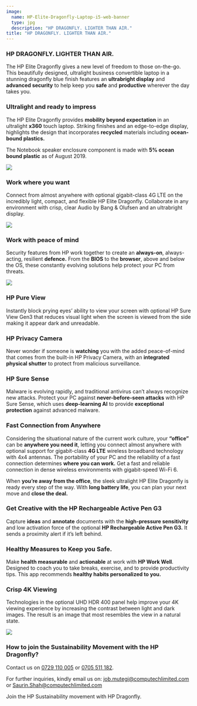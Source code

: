 ```yaml
---
image:
  name: HP-Elite-Dragonfly-Laptop-i5-web-banner
  type: jpg
  description: "HP DRAGONFLY. LIGHTER THAN AIR."
title: "HP DRAGONFLY. LIGHTER THAN AIR."
---
```

 
### HP DRAGONFLY. LIGHTER THAN AIR.

The HP Elite Dragonfly gives a new level of freedom to those on-the-go. This beautifully designed, ultralight business convertible laptop in a stunning dragonfly blue finish features an __ultrabright display__ and __advanced security__ to help keep you __safe__ and __productive__ wherever the day takes you.

<span data-video="jQSmARn_6T4" class="video"></span>

### Ultralight and ready to impress

The HP Elite Dragonfly provides __mobility beyond expectation__ in an ultralight __x360__ touch laptop. Striking finishes and an edge-to-edge display, highlights the design that incorporates __recycled__ materials including __ocean-bound plastics.__

The Notebook speaker enclosure component is made with __5% ocean bound plastic__ as of August 2019.
 
![](/assets/news/HP-Elite-Dragonfly-Laptop-i5-social-media-post.jpg)

### Work where you want

Connect from almost anywhere with optional gigabit-class 4G LTE on the incredibly light, compact, and flexible HP Elite Dragonfly. Collaborate in any environment with crisp, clear Audio by Bang & Olufsen and an ultrabright display.
 
![](/assets/news/HP-Elite-Dragonfly-Laptop-i7-social-media-post.jpg)

### Work with peace of mind

Security features from HP work together to create an __always-on__, always-acting, resilient __defence.__ From the __BIOS__ to the __browser__, above and below the OS, these constantly evolving solutions help protect your PC from threats.

![](/assets/news/HP-Elite-Dragonfly-Laptop-i5-16GB-mailer.jpg)
 
### HP Pure View

Instantly block prying eyes’ ability to view your screen with optional HP Sure View Gen3 that reduces visual light when the screen is viewed from the side making it appear dark and unreadable. 

### HP Privacy Camera

Never wonder if someone is __watching__ you with the added peace-of-mind that comes from the built-in HP Privacy Camera, with an __integrated physical shutter__ to protect from malicious surveillance.

### HP Sure Sense

Malware is evolving rapidly, and traditional antivirus can’t always recognize new attacks. Protect your PC against __never-before-seen attacks__ with HP Sure Sense, which uses __deep-learning AI__ to provide __exceptional protection__ against advanced malware.

### Fast Connection from Anywhere

Considering the situational nature of the current work culture, your __“office”__ can be __anywhere you need it__, letting you connect almost anywhere with optional support for gigabit-class __4G LTE__ wireless broadband technology with 4x4 antennas. The portability of your PC and the reliability of a fast connection determines __where you can work.__ Get a fast and reliable connection in dense wireless environments with gigabit-speed Wi-Fi 6.

When __you’re away from the office__, the sleek ultralight HP Elite Dragonfly is ready every step of the way. With __long battery life__, you can plan your next move and __close the deal.__

### Get Creative with the HP Rechargeable Active Pen G3

Capture __ideas__ and __annotate__ documents with the __high-pressure sensitivity__ and low activation force of the optional __HP Rechargeable Active Pen G3.__ It sends a proximity alert if it’s left behind.

### Healthy Measures to Keep you Safe.

Make __health measurable__ and __actionable__ at work with __HP Work Well__. Designed to coach you to take breaks, exercise, and to provide productivity tips. This app recommends __healthy habits personalized to you.__

### Crisp 4K Viewing

Technologies in the optional UHD HDR 400 panel help improve your 4K viewing experience by increasing the contrast between light and dark images. The result is an image that most resembles the view in a natural state.
 
![](/assets/news/HP-Elite-Dragonfly-Laptop-i5-8GB-social-media-post.jpg)

### How to join the Sustainability Movement with the HP Dragonfly? 

Contact us on [0729 110 005](tel:+254729110005) or [0705 511 182](tel:+2540705511182).

For further inquiries, kindly email us on: [job.mutegi@computechlimited.com](mailto:job.mutegi@computechlimited.com) or [Saurin.Shah@computechlimited.com](mailto:Saurin.Shah@computechlimited.com)

Join the HP Sustainability movement with HP Dragonfly.
